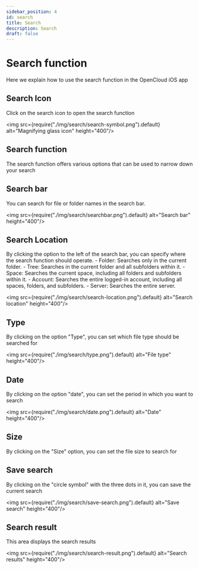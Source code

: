 ```yaml
---
sidebar_position: 4
id: search
title: Search
description: Search
draft: false
---
```


# Search function

Here we explain how to use the search function in the OpenCloud iOS app

## Search Icon

Click on the search icon to open the search function

<img src={require("./img/search/search-symbol.png").default} alt="Magnifying glass icon" height="400"/>

## Search function

The search function offers various options that can be used to narrow down your search

## Search bar

You can search for file or folder names in the search bar.

  <img src={require("./img/search/searchbar.png").default} alt="Search bar" height="400"/>

## Search Location

By clicking the option to the left of the search bar, you can specify where the search function should operate. - Folder: Searches only in the current folder. - Tree: Searches in the current folder and all subfolders within it. - Space: Searches the current space, including all folders and subfolders within it. - Account: Searches the entire logged-in account, including all spaces, folders, and subfolders. - Server: Searches the entire server.

  <img src={require("./img/search/search-location.png").default} alt="Search location" height="400"/>

## Type

By clicking on the option "Type", you can set which file type should be searched for

  <img src={require("./img/search/type.png").default} alt="File type" height="400"/>

## Date

By clicking on the option "date", you can set the period in which you want to search

  <img src={require("./img/search/date.png").default} alt="Date" height="400"/>

## Size

By clicking on the "Size" option, you can set the file size to search for

## Save search

By clicking on the "circle symbol" with the three dots in it, you can save the current search

  <img src={require("./img/search/save-search.png").default} alt="Save search" height="400"/>

## Search result

This area displays the search results

  <img src={require("./img/search/search-result.png").default} alt="Search results" height="400"/>
